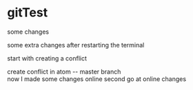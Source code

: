 # gitTest

some changes

some extra changes after restarting the terminal

start with creating a conflict

create conflict in atom -- master branch  
now I made some changes online
second go at online changes

